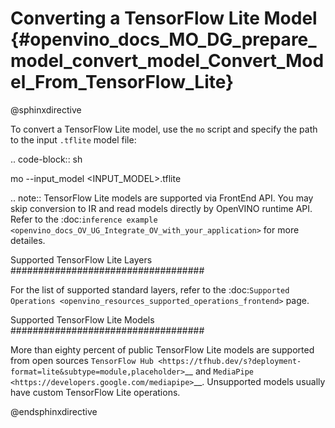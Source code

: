 # Converting a TensorFlow Lite Model {#openvino_docs_MO_DG_prepare_model_convert_model_Convert_Model_From_TensorFlow_Lite}

@sphinxdirective

To convert a TensorFlow Lite model, use the ``mo`` script and specify the path to the input ``.tflite`` model file:

.. code-block:: sh

   mo --input_model <INPUT_MODEL>.tflite

.. note:: TensorFlow Lite models are supported via FrontEnd API. You may skip conversion to IR and read models directly by OpenVINO runtime API. Refer to the :doc:`inference example <openvino_docs_OV_UG_Integrate_OV_with_your_application>` for more detailes.

Supported TensorFlow Lite Layers
###################################

For the list of supported standard layers, refer to the :doc:`Supported Operations <openvino_resources_supported_operations_frontend>` page.

Supported TensorFlow Lite Models
###################################

More than eighty percent of public TensorFlow Lite models are supported from open sources `TensorFlow Hub <https://tfhub.dev/s?deployment-format=lite&subtype=module,placeholder>`__ and `MediaPipe <https://developers.google.com/mediapipe>`__.
Unsupported models usually have custom TensorFlow Lite operations.

@endsphinxdirective
